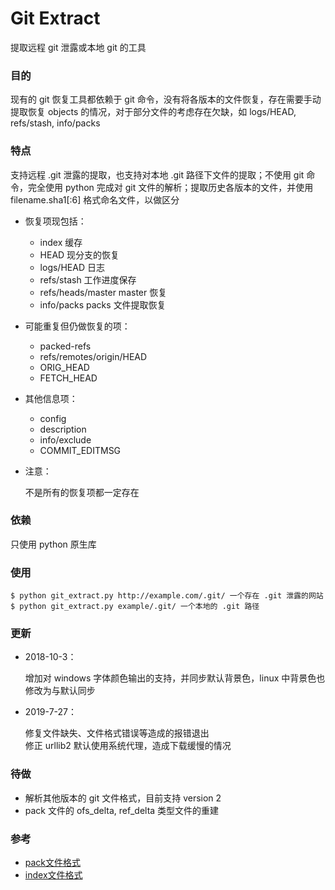 # Git Extract

提取远程 git 泄露或本地 git 的工具

### 目的

现有的 git 恢复工具都依赖于 git 命令，没有将各版本的文件恢复，存在需要手动提取恢复 objects 的情况，对于部分文件的考虑存在欠缺，如 logs/HEAD, refs/stash, info/packs

### 特点

支持远程 .git 泄露的提取，也支持对本地 .git 路径下文件的提取；不使用 git 命令，完全使用 python 完成对 git 文件的解析；提取历史各版本的文件，并使用 filename.sha1[:6] 格式命名文件，以做区分

- 恢复项现包括：

    - index 缓存
    - HEAD 现分支的恢复
    - logs/HEAD 日志
    - refs/stash 工作进度保存
    - refs/heads/master master 恢复
    - info/packs packs 文件提取恢复

- 可能重复但仍做恢复的项：

    - packed-refs
    - refs/remotes/origin/HEAD
    - ORIG_HEAD
    - FETCH_HEAD

- 其他信息项：

    - config
    - description
    - info/exclude
    - COMMIT_EDITMSG

- 注意：

    不是所有的恢复项都一定存在

### 依赖

只使用 python 原生库

### 使用

```
$ python git_extract.py http://example.com/.git/ 一个存在 .git 泄露的网站
$ python git_extract.py example/.git/ 一个本地的 .git 路径
```

### 更新

- 2018-10-3：

    增加对 windows 字体颜色输出的支持，并同步默认背景色，linux 中背景色也修改为与默认同步

- 2019-7-27：

    修复文件缺失、文件格式错误等造成的报错退出  
    修正 urllib2 默认使用系统代理，造成下载缓慢的情况 

### 待做

- 解析其他版本的 git 文件格式，目前支持 version 2
- pack 文件的 ofs_delta, ref_delta 类型文件的重建

### 参考
- [pack文件格式](https://git-scm.com/docs/pack-format) 
- [index文件格式](https://git-scm.com/docs/index-format) 
